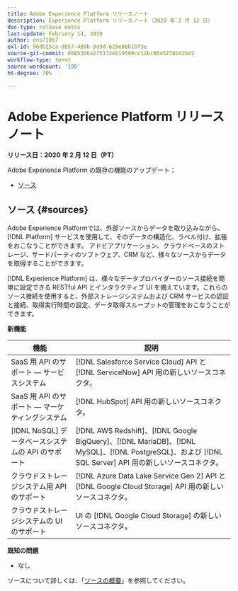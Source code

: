 ```yaml
---
title: Adobe Experience Platform リリースノート
description: Experience Platform リリースノート（2020 年 2 月 12 日）
doc-type: release notes
last-update: February 14, 2019
author: ens71067
exl-id: 96db25ca-d857-489b-9a9d-625e86b1bf3e
source-git-commit: 0085306a2f5172eb19590cc12bc9645278bd2b42
workflow-type: tm+mt
source-wordcount: '195'
ht-degree: 70%

---
```


# Adobe Experience Platform リリースノート

**リリース日：2020 年 2 月 12 日（PT）**

Adobe Experience Platform の既存の機能のアップデート：

* [ソース](#sources)

## ソース {#sources}

Adobe Experience Platformでは、外部ソースからデータを取り込みながら、[!DNL Platform] サービスを使用して、そのデータの構造化、ラベル付け、拡張をおこなうことができます。 アドビアプリケーション、クラウドベースのストレージ、サードパーティのソフトウェア、CRM など、様々なソースからデータを取得することができます。

[!DNL Experience Platform] は、様々なデータプロバイダーのソース接続を簡単に設定できる RESTful API とインタラクティブ UI を備えています。これらのソース接続を使用すると、外部ストレージシステムおよび CRM サービスの認証と接続、取得実行時間の設定、データ取得スループットの管理をおこなうことができます。

**新機能**

| 機能 | 説明 |
| ------- | ----------- |
| SaaS 用 API のサポート — サービスシステム | [!DNL Salesforce Service Cloud] API と [!DNL ServiceNow] API 用の新しいソースコネクタ。 |
| SaaS 用 API のサポート — マーケティングシステム | [!DNL HubSpot] API 用の新しいソースコネクタ。 |
| [!DNL NoSQL] データベースシステムの API のサポート | [!DNL AWS Redshift]、[!DNL Google BigQuery]、[!DNL MariaDB]、[!DNL MySQL]、[!DNL PostgreSQL]、および [!DNL SQL Server] API 用の新しいソースコネクタ。 |
| クラウドストレージシステム用 API のサポート | [!DNL Azure Data Lake Service Gen 2] API と [!DNL Google Cloud Storage] API 用の新しいソースコネクタ。 |
| クラウドストレージシステムの UI のサポート | UI の [!DNL Google Cloud Storage] の新しいソースコネクタ。 |

**既知の問題**

* なし

ソースについて詳しくは、「[ソースの概要](../../sources/home.md)」を参照してください。
